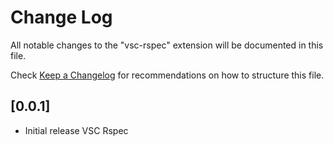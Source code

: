 # Change Log

All notable changes to the "vsc-rspec" extension will be documented in this file.

Check [Keep a Changelog](http://keepachangelog.com/) for recommendations on how to structure this file.

## [0.0.1]

- Initial release VSC Rspec
